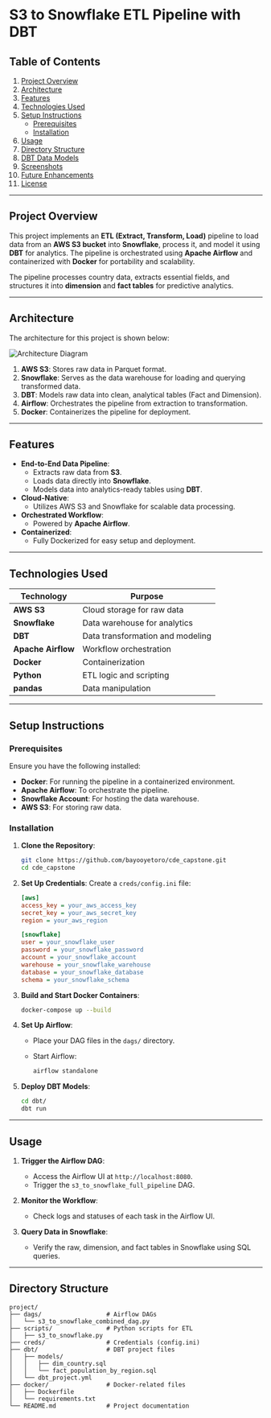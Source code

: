 # **S3 to Snowflake ETL Pipeline with DBT**

## **Table of Contents**

1. [Project Overview](#project-overview)
2. [Architecture](#architecture)
3. [Features](#features)
4. [Technologies Used](#technologies-used)
5. [Setup Instructions](#setup-instructions)
    - [Prerequisites](#prerequisites)
    - [Installation](#installation)
6. [Usage](#usage)
7. [Directory Structure](#directory-structure)
8. [DBT Data Models](#dbt-data-models)
9. [Screenshots](#screenshots)
10. [Future Enhancements](#future-enhancements)
11. [License](#license)

---

## **Project Overview**

This project implements an **ETL (Extract, Transform, Load)** pipeline to load data from an **AWS S3 bucket** into **Snowflake**, process it, and model it using **DBT** for analytics. The pipeline is orchestrated using **Apache Airflow** and containerized with **Docker** for portability and scalability.

The pipeline processes country data, extracts essential fields, and structures it into **dimension** and **fact tables** for predictive analytics.

---

## **Architecture**

The architecture for this project is shown below:

![Architecture Diagram](https://via.placeholder.com/800x400?text=Architecture+Diagram)

1. **AWS S3**: Stores raw data in Parquet format.
2. **Snowflake**: Serves as the data warehouse for loading and querying transformed data.
3. **DBT**: Models raw data into clean, analytical tables (Fact and Dimension).
4. **Airflow**: Orchestrates the pipeline from extraction to transformation.
5. **Docker**: Containerizes the pipeline for deployment.

---

## **Features**

- **End-to-End Data Pipeline**:
  - Extracts raw data from **S3**.
  - Loads data directly into **Snowflake**.
  - Models data into analytics-ready tables using **DBT**.
- **Cloud-Native**:
  - Utilizes AWS S3 and Snowflake for scalable data processing.
- **Orchestrated Workflow**:
  - Powered by **Apache Airflow**.
- **Containerized**:
  - Fully Dockerized for easy setup and deployment.

---

## **Technologies Used**

| Technology       | Purpose                                   |
|-------------------|-------------------------------------------|
| **AWS S3**        | Cloud storage for raw data               |
| **Snowflake**     | Data warehouse for analytics             |
| **DBT**           | Data transformation and modeling         |
| **Apache Airflow**| Workflow orchestration                   |
| **Docker**        | Containerization                         |
| **Python**        | ETL logic and scripting                  |
| **pandas**        | Data manipulation                        |

---

## **Setup Instructions**

### **Prerequisites**

Ensure you have the following installed:

- **Docker**: For running the pipeline in a containerized environment.
- **Apache Airflow**: To orchestrate the pipeline.
- **Snowflake Account**: For hosting the data warehouse.
- **AWS S3**: For storing raw data.

### **Installation**

1. **Clone the Repository**:

    ```bash
    git clone https://github.com/bayooyetoro/cde_capstone.git
    cd cde_capstone
    ```

2. **Set Up Credentials**:
    Create a `creds/config.ini` file:

    ```ini
    [aws]
    access_key = your_aws_access_key
    secret_key = your_aws_secret_key
    region = your_aws_region

    [snowflake]
    user = your_snowflake_user
    password = your_snowflake_password
    account = your_snowflake_account
    warehouse = your_snowflake_warehouse
    database = your_snowflake_database
    schema = your_snowflake_schema
    ```

3. **Build and Start Docker Containers**:

    ```bash
    docker-compose up --build
    ```

4. **Set Up Airflow**:
    - Place your DAG files in the `dags/` directory.
    - Start Airflow:

        ```bash
        airflow standalone
        ```

5. **Deploy DBT Models**:

    ```bash
    cd dbt/
    dbt run
    ```

---

## **Usage**

1. **Trigger the Airflow DAG**:
    - Access the Airflow UI at `http://localhost:8080`.
    - Trigger the `s3_to_snowflake_full_pipeline` DAG.

2. **Monitor the Workflow**:
    - Check logs and statuses of each task in the Airflow UI.

3. **Query Data in Snowflake**:
    - Verify the raw, dimension, and fact tables in Snowflake using SQL queries.

---

## **Directory Structure**

```plaintext
project/
├── dags/                  # Airflow DAGs
│   └── s3_to_snowflake_combined_dag.py
├── scripts/               # Python scripts for ETL
│   ├── s3_to_snowflake.py
├── creds/                 # Credentials (config.ini)
├── dbt/                   # DBT project files
│   ├── models/
│   │   ├── dim_country.sql
│   │   └── fact_population_by_region.sql
│   └── dbt_project.yml
├── docker/                # Docker-related files
│   ├── Dockerfile
│   └── requirements.txt
└── README.md              # Project documentation
